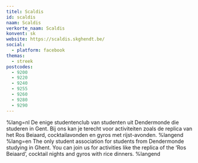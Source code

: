 ```yaml
---
titel: Scaldis
id: scaldis
naam: Scaldis
verkorte_naam: Scaldis
konvent: sk
website: https://scaldis.skghendt.be/
social:
  - platform: facebook
themas:
  - streek
postcodes:
  - 9200
  - 9220
  - 9240
  - 9255
  - 9260
  - 9280
  - 9290
---
```


%lang=nl De enige studentenclub van studenten uit Dendermonde die studeren in Gent. Bij ons kan je terecht voor activiteiten zoals de replica van het Ros Beiaard, cocktailavonden en gyros met rijst-avonden. %langend %lang=en The only student association for students from Dendermonde studying in Ghent. You can join us for activities like the replica of the ‘Ros Beiaard’, cocktail nights and gyros with rice dinners. %langend
